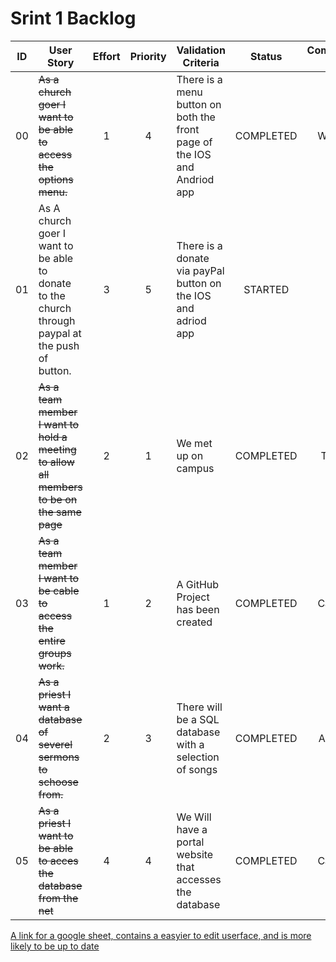 # Srint 1 Backlog

| ID |User Story|Effort|Priority|Validation Criteria|Status|Completed by|
|:---:|---|:---:|:---:|---|:---:|:---:|
00|~~As a church goer I want to be able to access the options menu.~~| 1 | 4 | There is a menu button on both the front page of the IOS and Andriod app | COMPLETED | Wanda |
01|As A church goer I want to be able to donate to the church through paypal at the push of button.| 3 | 5 | There is a donate via payPal button on the IOS and adriod app | STARTED |
02|~~As a team member I want to hold a meeting to allow all members to be on the same page~~| 2 | 1 | We met up on campus | COMPLETED| Team|
03|~~As a team member I want to be cable to access the entire groups work.~~| 1 | 2 | A GitHub Project has been created | COMPLETED |Callum|
04|~~As a priest I want a database of severel sermons to schoose from.~~| 2 | 3 | There will be a SQL database with a selection of songs | COMPLETED |Adrian|
05|~~As a priest I want to be able to acces the database from the net~~| 4 | 4 | We Will have a portal website that accesses the database | COMPLETED |Callum|

[A link for a google sheet, contains a easyier to edit userface, and is more likely to be up to date](https://docs.google.com/spreadsheets/d/1XN6rKwXLS9GsNlR3xUBHYqMU5o3qh3YpbnUO6bJzAT0/edit?usp=sharing)
